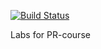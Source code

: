 
[![Build Status](https://travis-ci.org/AlexStamatin/PR-Labs.svg?branch=master)](https://travis-ci.org/AlexStamatin/PR-Labs)

Labs for PR-course